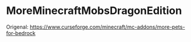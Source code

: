 # MoreMinecraftMobsDragonEdition
Origenal: https://www.curseforge.com/minecraft/mc-addons/more-pets-for-bedrock
